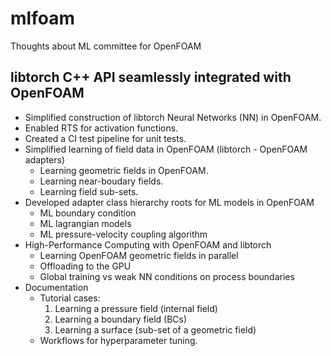 # mlfoam
Thoughts about ML committee for OpenFOAM

## libtorch C++ API seamlessly integrated with OpenFOAM

- Simplified construction of libtorch Neural Networks (NN) in OpenFOAM. 
- Enabled RTS for activation functions. 
- Created a CI test pipeline for unit tests. 
- Simplified learning of field data in OpenFOAM (libtorch - OpenFOAM adapters)
  - Learning geometric fields in OpenFOAM.
  - Learning near-boudary fields. 
  - Learning field sub-sets.
- Developed adapter class hierarchy roots for ML models in OpenFOAM
  - ML boundary condition
  - ML lagrangian models 
  - ML pressure-velocity coupling algorithm
- High-Performance Computing with OpenFOAM and libtorch
  - Learning OpenFOAM geometric fields in parallel
  - Offloading to the GPU 
  - Global training vs weak NN conditions on process boundaries
- Documentation 
  - Tutorial cases:
    1. Learning a pressure field (internal field)
    2. Learning a boundary field (BCs)
    3. Learning a surface (sub-set of a geometric field)
  - Workflows for hyperparameter tuning.
